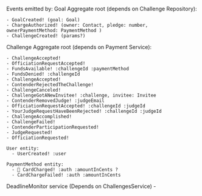 Events emitted by:
  Goal Aggregate root (depends on Challenge Repository):

    - GoalCreated! (goal: Goal)
    - ChargeAuthorized! (owner: Contact, pledge: number, ownerPaymentMethod: PaymentMethod )
    - ChallengeCreated! (params?)

  Challenge Aggregate root (depends on Payment Service):

    - ChallengeAccepted!
    - OfficiationRequestAccepted!
    - FundsAvailable! :challengeId :paymentMethod
    - FundsDenied! :challengeId
    - ChallengeAccepted!
    - ContenderRejectedTheChallenge!
    - ChallengeCanceled!
    - ChallengeGotANewInvitee! :challenge, invitee: Invitee
    - ContenderRemovedJudge! :judgeEmail
    - OfficiationRequestAccepted! :challengeId :judgeId
    - YourJudgeRequestHaveBeenRejected! :challengeId :judgeId
    - ChallengeAccomplished!
    - ChallengeFailed!
    - ContenderParticipationRequested!
    - JudgeRequested!
    - OfficiationRequested!

    User entity:
      - UserCreated! :user
    
    PaymentMethod entity:
      - 📧 CardCharged! :auth :amountInCents ?
      - CardChargeFailed! :auth :amountInCents

  DeadlineMonitor service (Depends on ChallengesService)
    - 
